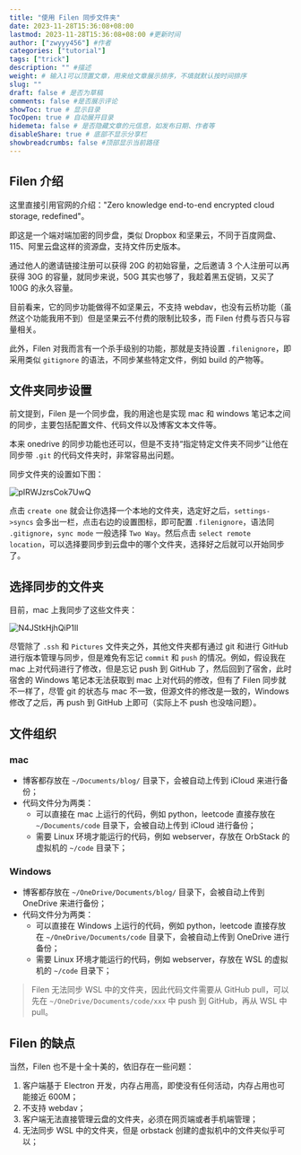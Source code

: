 ```yaml
---
title: "使用 Filen 同步文件夹"
date: 2023-11-28T15:36:08+08:00
lastmod: 2023-11-28T15:36:08+08:00 #更新时间
author: ["zwyyy456"] #作者
categories: ["tutorial"]
tags: ["trick"]
description: "" #描述
weight: # 输入1可以顶置文章，用来给文章展示排序，不填就默认按时间排序
slug: ""
draft: false # 是否为草稿
comments: false #是否展示评论
showToc: true # 显示目录
TocOpen: true # 自动展开目录
hidemeta: false # 是否隐藏文章的元信息，如发布日期、作者等
disableShare: true # 底部不显示分享栏
showbreadcrumbs: false #顶部显示当前路径
---
```

## Filen 介绍

这里直接引用官网的介绍："Zero knowledge end-to-end encrypted cloud storage, redefined"。

即这是一个端对端加密的同步盘，类似 Dropbox 和坚果云，不同于百度网盘、115、阿里云盘这样的资源盘，支持文件历史版本。

通过他人的邀请链接注册可以获得 20G 的初始容量，之后邀请 3 个人注册可以再获得 30G 的容量，就同步来说，50G 其实也够了，我趁着黑五促销，又买了 100G 的永久容量。

目前看来，它的同步功能做得不如坚果云，不支持 webdav，也没有云桥功能（虽然这个功能我用不到）但是坚果云不付费的限制比较多，而 Filen 付费与否只与容量相关。

此外，Filen 对我而言有一个杀手级别的功能，那就是支持设置 `.filenignore`，即采用类似 `gitignore` 的语法，不同步某些特定文件，例如 build 的产物等。

## 文件夹同步设置

前文提到，Filen 是一个同步盘，我的用途也是实现 mac 和 windows 笔记本之间的同步，主要包括配置文件、代码文件以及博客文本文件等。

本来 onedrive 的同步功能也还可以，但是不支持“指定特定文件夹不同步”让他在同步带 `.git` 的代码文件夹时，非常容易出问题。

同步文件夹的设置如下图：

![pIRWJzrsCok7UwQ](https://pic-upyun.zwyyy456.tech/smms/2023-12-26-065718.png)

点击 `create one` 就会让你选择一个本地的文件夹，选定好之后，`settings->syncs` 会多出一栏，点击右边的设置图标，即可配置 `.filenignore`，语法同 `.gitignore`，`sync mode` 一般选择 `Two Way`。然后点击 `select remote location`，可以选择要同步到云盘中的哪个文件夹，选择好之后就可以开始同步了。

## 选择同步的文件夹

目前，mac 上我同步了这些文件夹：

![N4JStkHjhQiP1Il](https://pic-upyun.zwyyy456.tech/smms/2023-12-26-065721.png)

尽管除了 `.ssh` 和 `Pictures` 文件夹之外，其他文件夹都有通过 git 和进行 GitHub 进行版本管理与同步，但是难免有忘记 `commit` 和 `push` 的情况。例如，假设我在 mac 上对代码进行了修改，但是忘记 push 到 GitHub 了，然后回到了宿舍，此时宿舍的 Windows 笔记本无法获取到 mac 上对代码的修改，但有了 Filen 同步就不一样了，尽管 git 的状态与 mac 不一致，但源文件的修改是一致的，Windows 修改了之后，再 push 到 GitHub 上即可（实际上不 push 也没啥问题）。

## 文件组织

### mac 

- 博客都存放在 `~/Documents/blog/` 目录下，会被自动上传到 iCloud 来进行备份；
- 代码文件分为两类：
    - 可以直接在 mac 上运行的代码，例如 python，leetcode 直接存放在 `~/Documents/code` 目录下，会被自动上传到 iCloud 进行备份；
    - 需要 Linux 环境才能运行的代码，例如 webserver，存放在 OrbStack 的虚拟机的 `~/code` 目录下；

### Windows

- 博客都存放在 `~/OneDrive/Documents/blog/` 目录下，会被自动上传到 OneDrive 来进行备份；
- 代码文件分为两类：
    - 可以直接在 Windows 上运行的代码，例如 python，leetcode 直接存放在 `~/OneDrive/Documents/code` 目录下，会被自动上传到 OneDrive 进行备份；
    - 需要 Linux 环境才能运行的代码，例如 webserver，存放在 WSL 的虚拟机的 `~/code` 目录下；

> Filen 无法同步 WSL 中的文件夹，因此代码文件需要从 GitHub pull，可以先在 `~/OneDrive/Documents/code/xxx` 中 push 到 GitHub，再从 WSL 中 pull。

## Filen 的缺点

当然，Filen 也不是十全十美的，依旧存在一些问题：

1. 客户端基于 Electron 开发，内存占用高，即使没有任何活动，内存占用也可能接近 600M；
2. 不支持 webdav；
3. 客户端无法直接管理云盘的文件夹，必须在网页端或者手机端管理；
4. 无法同步 WSL 中的文件夹，但是 orbstack 创建的虚拟机中的文件夹似乎可以；



